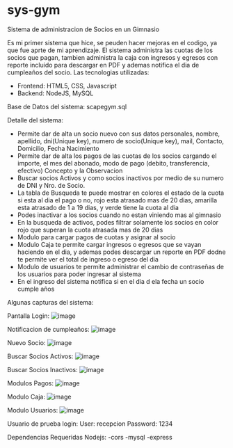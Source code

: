 # sys-gym
Sistema de administracion de Socios en un Gimnasio

Es mi primer sistema que hice, se peuden hacer mejoras en el codigo, ya que fue aprte de mi aprendizaje.
El sistema administra las cuotas de los socios que pagan, tambien administra la caja con ingresos y egresos con reporte incluido para descargar en PDF y ademas notifica el dia de cumpleaños del socio.
Las tecnologias utilizadas:
- Frontend: HTML5, CSS, Javascript
- Backend: NodeJS, MySQL

Base de Datos del sistema: scapegym.sql

Detalle del sistema:
- Permite dar de alta un socio nuevo con sus datos personales, nombre, apellido, dni(Unique key), numero de socio(Unique key), mail, Contacto, Domicilio, Fecha Nacimiento
- Permite dar de alta los pagos de las cuotas de los socios cargando el importe, el mes del abonado, modo de pago (debito, transferencia, efectivo) Concepto y la Observacion 
- Buscar socios Activos y como socios inactivos por medio de su numero de DNI y Nro. de Socio.
- La tabla de Busqueda te puede mostrar en colores el estado de la cuota si esta al dia el pago o no, rojo esta atrasado mas de 20 dias, amarilla esta atrasado de 1 a 19 dias, y verde tiene la cuota al dia
- Podes inactivar a los socios cuando no estan viniendo mas al gimnasio
- En la busqueda de activos, podes filtrar solamente los socios en color rojo que superan la cuota atrasada mas de 20 dias
- Modulo para cargar pagos de cuotas y asignar al socio
- Modulo Caja te permite cargar ingresos o egresos que se vayan haciendo en el dia, y ademas podes descargar un reporte en PDF dodne te permite ver el total de ingreso o egreso del dia
- Modulo de usuarios te permite administrar el cambio de contraseñas de los usuarios para poder ingresar al sistema
- En el ingreso del sistema notifica si en el dia d ela fecha un socio cumple años

Algunas capturas del sistema:

Pantalla Login:
![image](https://github.com/marianos1988/sys-gym/assets/138610830/bc7460eb-5725-4620-b885-0e08509453e6)

Notificacion de cumpleaños:
![image](https://github.com/marianos1988/sys-gym/assets/138610830/6c2f336e-cb90-499b-a0fd-04835e0a8705)

Nuevo Socio:
![image](https://github.com/marianos1988/sys-gym/assets/138610830/c21efdb8-63c9-4c4e-be7b-16ed48e510ea)

Buscar Socios Activos:
![image](https://github.com/marianos1988/sys-gym/assets/138610830/99916105-e9f6-4982-be69-08c4d1db96c9)

Buscar Socios Inactivos:
![image](https://github.com/marianos1988/sys-gym/assets/138610830/a6be7c15-44ed-412e-a883-de42bcab8618)

Modulos Pagos:
![image](https://github.com/marianos1988/sys-gym/assets/138610830/683201fa-6465-44d3-82d0-d55974013b34)

Modulo Caja:
![image](https://github.com/marianos1988/sys-gym/assets/138610830/5461fc64-7187-4bf5-9512-1ba9f6caf34d)

Modulo Usuarios:
![image](https://github.com/marianos1988/sys-gym/assets/138610830/67221ee1-934d-424e-b2e4-cfcd5af38c47)


Usuario de prueba login:
User: recepcion
Password: 1234

Dependencias Requeridas Nodejs:
-cors
-mysql
-express





